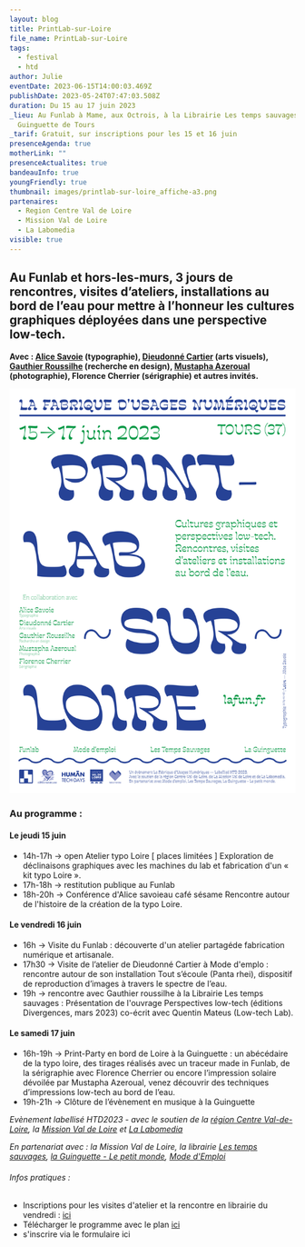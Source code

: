 ```yaml
---
layout: blog
title: PrintLab-sur-Loire
file_name: PrintLab-sur-Loire
tags:
  - festival
  - htd
author: Julie
eventDate: 2023-06-15T14:00:03.469Z
publishDate: 2023-05-24T07:47:03.508Z
duration: Du 15 au 17 juin 2023
_lieu: Au Funlab à Mame, aux Octrois, à la Librairie Les temps sauvages et à la
  Guinguette de Tours
_tarif: Gratuit, sur inscriptions pour les 15 et 16 juin
presenceAgenda: true
motherLink: ""
presenceActualites: true
bandeauInfo: true
youngFriendly: true
thumbnail: images/printlab-sur-loire_affiche-a3.png
partenaires:
  - Region Centre Val de Loire
  - Mission Val de Loire
  - La Labomedia
visible: true
---
```

## Au Funlab et hors-les-murs, 3 jours de rencontres, visites d’ateliers, installations au bord de l’eau pour mettre à l’honneur les cultures graphiques déployées dans une perspective low-tech.

**Avec : [Alice Savoie](https://frenchtype.com/) (typographie), [Dieudonné Cartier](http://www.dieudonnécartier.com/) (arts visuels), [Gauthier Roussilhe](https://gauthierroussilhe.com/) (recherche en design), [Mustapha Azeroual](https://azeroualmustapha.com/) (photographie), Florence Cherrier (sérigraphie) et autres invités.**

![](images/printlab-sur-loire_affiche-a3.png)

### Au programme :

#### Le jeudi 15 juin

* 14h-17h → open Atelier typo Loire \[ places limitées ]
  Exploration de déclinaisons graphiques avec les machines du lab et fabrication d'un « kit typo Loire ».
* 17h-18h → restitution publique au Funlab
* 18h-20h → Conférence d'Alice savoieau café sésame
  Rencontre autour de l'histoire de la création de la typo Loire.

#### Le vendredi 16 juin

* 16h → Visite du Funlab : découverte d'un atelier partagéde fabrication numérique et artisanale.
* 17h30 → Visite de l’atelier de Dieudonné Cartier à Mode d'emplo : rencontre autour de son installation Tout s’écoule (Panta rhei), dispositif de reproduction d’images à travers le spectre de l’eau.
* 19h → rencontre avec Gauthier roussilhe à la Librairie Les temps sauvages : Présentation de l'ouvrage Perspectives low-tech (éditions Divergences, mars 2023) co-écrit avec Quentin Mateus (Low-tech Lab).

#### Le samedi 17 juin

* 16h-19h → Print-Party en bord de Loire à la Guinguette : un abécédaire de la typo loire, des tirages réalisés avec un traceur made in Funlab, de la sérigraphie avec Florence Cherrier ou encore l’impression solaire dévoilée par Mustapha Azeroual, venez découvrir des techniques d’impressions low-tech au bord de l’eau.
* 19h-21h → Clôture de l’évènement en musique à la Guinguette

*Evènement labellisé HTD2023 - avec le soutien de la [région Centre Val-de-Loire](https://www.centre-valdeloire.fr/), la [Mission Val de Loire](https://www.valdeloire.org/) et [La Labomedia](https://labomedia.org/)*

*En partenariat avec : la Mission Val de Loire, la librairie [Les temps sauvages](https://lestempssauvages.fr/), [la Guinguette - Le petit monde](https://www.facebook.com/GuinguettedeTours), [Mode d'Emploi](https://mode-demploi.org/)* 

###### Infos pratiques :

* Inscriptions pour les visites d'atelier et la rencontre en librairie du vendredi : [ici](https://framaforms.org/inscription-vendredi-16-juin-printlab-sur-loire-1685642691?fbclid=IwAR3h3VEDBvua7l0NSOTwl9WXdycpJR3LW2YoSZTnNxYzB653UTFacrk0hZc)
* Télécharger le programme avec le plan [ici](https://cloud.lafun.fr/index.php/s/xTG3mcZWEgJ54DK)
* s'inscrire via le formulaire ici